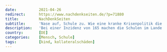 ```yaml
---
date:          2021-04-26
redirect:      https://www.nachdenkseiten.de/?p=71880
title:         NachDenkSeiten
subtitle:      'Nase auf, Schule zu. Wie eine kranke Krisenpolitik die Zukunft unserer Kinder kaputt macht.'
description:   'Bei einer Inzidenz von 165 machen die Schulen im Lande wieder dicht. So steht es im „Notbremsen“-Gesetz der Bundesregierung. Damit auch ja keine Lehranstalt unter Wert bleibt,  werden Schnelltests zur Verpflichtung und muss sich jedes Kind zweimal wöchentlich die Nasenschleimhaut traktieren. Für Pädiater, Psychologen und Soziologen ist das ein Instrument mehr im Corona-Panikorchester, das mass ...'
country:       [DE]
categories:    [Mensch, Schule]
tags:          [kind, kollateralschäden]
---
```

